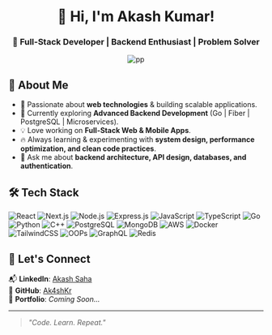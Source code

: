 <h1 align="center">👋 Hi, I'm Akash Kumar!</h1>  
<h3 align="center">🚀 Full-Stack Developer | Backend Enthusiast | Problem Solver</h3>  

<p align="center">
  <img src="https://github.com/user-attachments/assets/72bf10ef-8530-4904-bee9-ae222b7935dc" alt="pp"/>
</p>

## 🚀 About Me  
- 👀 Passionate about **web technologies** & building scalable applications.  
- 🌱 Currently exploring **Advanced Backend Development** (Go | Fiber | PostgreSQL | Microservices).  
- 💡 Love working on **Full-Stack Web & Mobile Apps**.  
- 🔥 Always learning & experimenting with **system design, performance optimization, and clean code practices**.  
- 💬 Ask me about **backend architecture, API design, databases, and authentication**.

## 🛠 Tech Stack  

![React](https://img.shields.io/badge/React-20232A?style=for-the-badge&logo=react&logoColor=61DAFB)
![Next.js](https://img.shields.io/badge/Next.js-000000?style=for-the-badge&logo=next.js&logoColor=white)
![Node.js](https://img.shields.io/badge/Node.js-43853D?style=for-the-badge&logo=node.js&logoColor=white)
![Express.js](https://img.shields.io/badge/Express.js-000000?style=for-the-badge&logo=express&logoColor=white)
![JavaScript](https://img.shields.io/badge/JavaScript-F7DF1E?style=for-the-badge&logo=javascript&logoColor=black)
![TypeScript](https://img.shields.io/badge/TypeScript-3178C6?style=for-the-badge&logo=typescript&logoColor=white)
![Go](https://img.shields.io/badge/Go-00ADD8?style=for-the-badge&logo=go&logoColor=white)
![Python](https://img.shields.io/badge/Python-3776AB?style=for-the-badge&logo=python&logoColor=white)
![C++](https://img.shields.io/badge/C++-00599C?style=for-the-badge&logo=c%2B%2B&logoColor=white)
![PostgreSQL](https://img.shields.io/badge/PostgreSQL-316192?style=for-the-badge&logo=postgresql&logoColor=white)
![MongoDB](https://img.shields.io/badge/MongoDB-47A248?style=for-the-badge&logo=mongodb&logoColor=white)
![AWS](https://img.shields.io/badge/AWS-232F3E?style=for-the-badge&logo=amazonaws&logoColor=white)
![Docker](https://img.shields.io/badge/Docker-2496ED?style=for-the-badge&logo=docker&logoColor=white)
![TailwindCSS](https://img.shields.io/badge/TailwindCSS-38B2AC?style=for-the-badge&logo=tailwind-css&logoColor=white)
![OOPs](https://img.shields.io/badge/OOPs%20Concepts-007ACC?style=for-the-badge&logo=codeforces&logoColor=white)
![GraphQL](https://img.shields.io/badge/GraphQL-E10098?style=for-the-badge&logo=graphql&logoColor=white)
![Redis](https://img.shields.io/badge/Redis-DC382D?style=for-the-badge&logo=redis&logoColor=white)

## 💼 Let's Connect  
📬 **LinkedIn**: [Akash Saha](https://www.linkedin.com/in/akash-saha-cod/)  
🔗 **GitHub**: [Ak4shKr](https://github.com/Ak4shKr)  
📝 **Portfolio**: _Coming Soon..._  

---

> _"Code. Learn. Repeat."_  
